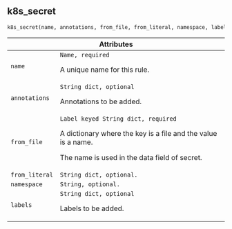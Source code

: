 <a name="k8s_secret"></a>
## k8s_secret

```python
k8s_secret(name, annotations, from_file, from_literal, namespace, labels)
```
<table class="table table-condensed table-bordered table-params">
  <colgroup>
    <col class="col-param" />
    <col class="param-description" />
  </colgroup>
  <thead>
    <tr>
      <th colspan="2">Attributes</th>
    </tr>
  </thead>
  <tbody>
    <tr>
      <td><code>name</code></td>
      <td>
        <code>Name, required</code>
        <p>A unique name for this rule.</p>
      </td>
    </tr>
    <tr>
      <td><code>annotations</code></td>
      <td>
        <code>String dict, optional</code>
        <p>Annotations to be added.</p>
      </td>
    </tr>
    <tr>
      <td><code>from_file</code></td>
      <td>
        <code>Label keyed String dict, required</code>
        <p>A dictionary where the key is a file and the value is a name.</p>
        <p>The name is used in the data field of secret.</p>
      </td>
    </tr>
    <tr>
      <td><code>from_literal</code></td>
      <td>
        <code>String dict, optional.</code>
      </td>
    </tr>
    <tr>
      <td><code>namespace</code></td>
      <td>
        <code>String, optional.</code>
      </td>
    </tr>
    <tr>
      <td><code>labels</code></td>
      <td>
        <code>String dict, optional</code>
        <p>Labels to be added.</p>
      </td>
    </tr>
  </tbody>
</table>
